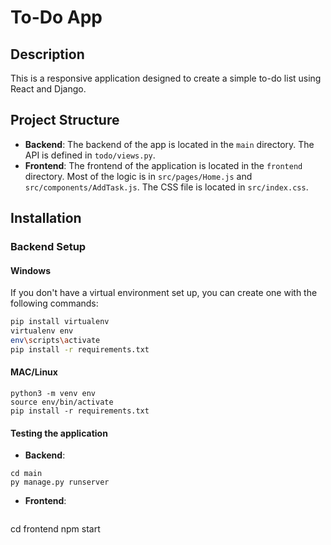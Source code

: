 # To-Do App

## Description
This is a responsive application designed to create a simple to-do list using React and Django.

## Project Structure
- **Backend**: The backend of the app is located in the `main` directory. The API is defined in `todo/views.py`.
- **Frontend**: The frontend of the application is located in the `frontend` directory. Most of the logic is in `src/pages/Home.js` and `src/components/AddTask.js`. The CSS file is located in `src/index.css`.

## Installation

### Backend Setup

#### Windows
If you don't have a virtual environment set up, you can create one with the following commands:
```bash
pip install virtualenv
virtualenv env
env\scripts\activate
pip install -r requirements.txt
```
#### MAC/Linux
```pip install virtualenv
python3 -m venv env
source env/bin/activate
pip install -r requirements.txt
```
#### Testing the application
- **Backend**:
```
cd main
py manage.py runserver
```
- **Frontend**:
  ```
cd frontend
npm start
```
